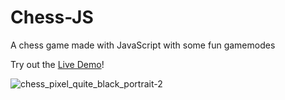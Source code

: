 # Chess-JS
A chess game made with JavaScript with some fun gamemodes

Try out the [Live Demo](https://splendorous-taffy-82a2a4.netlify.app/)!

![chess_pixel_quite_black_portrait-2](https://user-images.githubusercontent.com/27009186/231478022-42354ad7-3505-4f35-b5bb-fe012d6806db.png)
